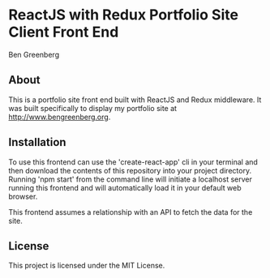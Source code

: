 # ReactJS with Redux Portfolio Site Client Front End
Ben Greenberg


## About

This is a portfolio site front end built with ReactJS and Redux middleware. It was built specifically to display my portfolio site at http://www.bengreenberg.org.

## Installation

To use this frontend can use the 'create-react-app' cli in your terminal and then download the contents of this repository into your project directory. Running 'npm start' from the command line will initiate a localhost server running this frontend and will automatically load it in your default web browser.

This frontend assumes a relationship with an API to fetch the data for the site.

## License

This project is licensed under the MIT License.
